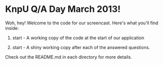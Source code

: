 KnpU Q/A Day March 2013!
========================

Woh, hey! Welcome to the code for our screencast. Here's what you'll find
inside:

1) start - A working copy of the code at the start of our application

2) start - A shiny working copy after each of the answered questions.

Check out the README.md in each directory for more details.
